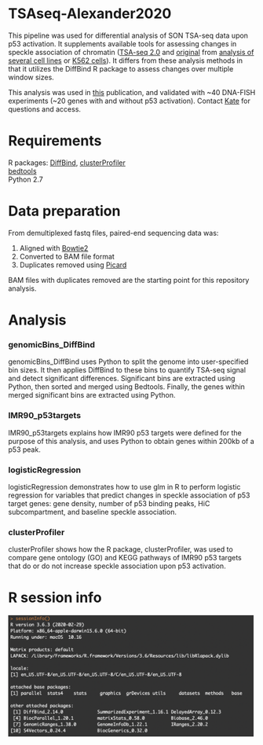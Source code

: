 # TSAseq-Alexander2020
This pipeline was used for differential analysis of SON TSA-seq data upon p53 activation. It supplements available tools for assessing changes in speckle association of chromatin ([TSA-seq 2.0](https://github.com/lgchang27/TSA-Seq-2020) and [original](https://github.com/zocean/Norma) from [analysis of several cell lines](https://www.biorxiv.org/content/10.1101/824433v2) or [K562 cells](https://doi.org/10.1083/jcb.201807108)). It differs from these analysis methods in that it utilizes the DiffBind R package to assess changes over multiple window sizes.

This analysis was used in [this](https://doi.org/10.1016/j.molcel.2021.03.006) publication, and validated with ~40 DNA-FISH experiments (~20 genes with and without p53 activation). Contact [Kate](https://bergerlab.med.upenn.edu/people/katherine-alexander-ph-d/) for questions and access. 

# Requirements
R packages: [DiffBind](https://bioconductor.org/packages/release/bioc/html/DiffBind.html), [clusterProfiler](https://bioconductor.org/packages/release/bioc/html/clusterProfiler.html)  
[bedtools](https://bedtools.readthedocs.io/en/latest/content/installation.html)  
Python 2.7  

# Data preparation
From demultiplexed fastq files, paired-end sequencing data was:  
1. Aligned with [Bowtie2](http://bowtie-bio.sourceforge.net/bowtie2/index.shtml)  
2. Converted to BAM file format
3. Duplicates removed using [Picard](https://gatk.broadinstitute.org/hc/en-us/articles/360037052812-MarkDuplicates-Picard-)  

BAM files with duplicates removed are the starting point for this repository analysis.
# Analysis
### genomicBins_DiffBind
genomicBins_DiffBind uses Python to split the genome into user-specified bin sizes. It then applies DiffBind to these bins to quantify TSA-seq signal and detect significant differences. Significant bins are extracted using Python, then sorted and merged using Bedtools. Finally, the genes within merged significant bins are extracted using Python.
### IMR90_p53targets
IMR90_p53targets explains how IMR90 p53 targets were defined for the purpose of this analysis, and uses Python to obtain genes within 200kb of a p53 peak.
### logisticRegression
logisticRegression demonstrates how to use glm in R to perform logistic regression for variables that predict changes in speckle association of p53 target genes: gene density, number of p53 binding peaks, HiC subcompartment, and baseline speckle association.
### clusterProfiler
clusterProfiler shows how the R package, clusterProfiler, was used to compare gene ontology (GO) and KEGG pathways of IMR90 p53 targets that do or do not increase speckle association upon p53 activation.

# R session info
<img src="https://github.com/katealexander/TSAseq-Alexander2020/blob/master/images/Rsession.png" alt="drawing" width="500"/>
